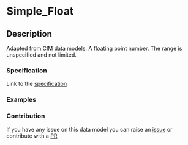 # Simple_Float

## Description 

Adapted from CIM data models. A floating point number. The range is unspecified and not limited.
### Specification

Link to the [specification](https://smart-data-models.github.io/dataModel.EnergyCIM/Simple_Float/doc/spec.md)
### Examples
### Contribution

 If you have any issue on this data model you can raise an [issue](https://github.com/smart-data-models/dataModel.EnergyCIM/issues)  or contribute with a [PR](https://github.com/smart-data-models/dataModel.EnergyCIM/pulls)